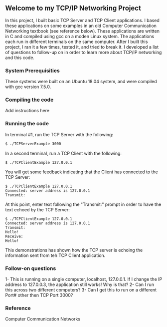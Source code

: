 ## Welcome to my TCP/IP Networking Project

In this project, I built basic TCP Server and TCP Client applications.  I based these applications on some examples in an old Computer Communication Networking textbook (see reference below).  These applications are written in C and compiled using gcc on a moden Linux system.  The applications each run in different terminals on the same computer.  After I built this project, I ran it a few times, tested it, and tried to break it.  I developed a list of questions to follow-up on in order to learn more about TCP/IP networking and this code.   

### System Prerequisities
These systems were built on an Ubuntu 18.04 system, and were compiled with gcc version 7.5.0.  

### Compiling the code

Add instructions here

### Running the code
In terminal #1, run the TCP Server with the following:
```markdown
$ ./TCPServerExample 3000
```
In a second terminal, run a TCP Client with the following:
```
$ ./TCPClientExample 127.0.0.1
```
You will get some feedback indicating that the Client has connected to the TCP Server:
```
$ ./TCPClientExample 127.0.0.1
Connected: server address is 127.0.0.1
Transmit:
```
At this point, enter text following the "Transmit:" prompt in order to have the text echoed by the TCP Server:
```
$ ./TCPClientExample 127.0.0.1
Connected: server address is 127.0.0.1
Transmit:
Hello!
Receive:
Hello!
```
This demonstrations has shown how the TCP server is echoing the information sent from teh TCP Client application.

### Follow-on questions
1- This is running on a single computer, localhost, 127.0.0.1.  If I change the IP address to 127.0.0.3, the application still works!  Why is that?
2- Can I run this across two different computers?
3- Can I get this to run on a different Port# other then TCP Port 3000?

### Reference
Computer Communication Networks


